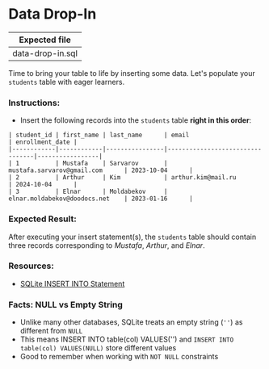 # Data Drop-In

| Expected file      |
| ------------------ |
| data-drop-in.sql |

Time to bring your table to life by inserting some data. Let's populate your `students` table with eager learners.

### Instructions:

- Insert the following records into the `students` table **right in this order**:

```
| student_id | first_name | last_name      | email                           | enrollment_date |
|------------|------------|----------------|---------------------------------|-----------------|
| 1          | Mustafa    | Sarvarov       | mustafa.sarvarov@gmail.com      | 2023-10-04      |
| 2          | Arthur     | Kim            | arthur.kim@mail.ru              | 2024-10-04      |
| 3          | Elnar      | Moldabekov     | elnar.moldabekov@doodocs.net    | 2023-01-16      |
```

### Expected Result:

After executing your insert statement(s), the `students` table should contain three records corresponding to *Mustafa*, *Arthur*, and *Elnar*.

### Resources:

- [SQLite INSERT INTO Statement](https://www.sqlite.org/lang_insert.html)

### Facts: NULL vs Empty String
  - Unlike many other databases, SQLite treats an empty string (`''`) as different from `NULL`
  - This means INSERT INTO table(col) VALUES('') and `INSERT INTO table(col) VALUES(NULL)` store different values
  - Good to remember when working with `NOT NULL` constraints

